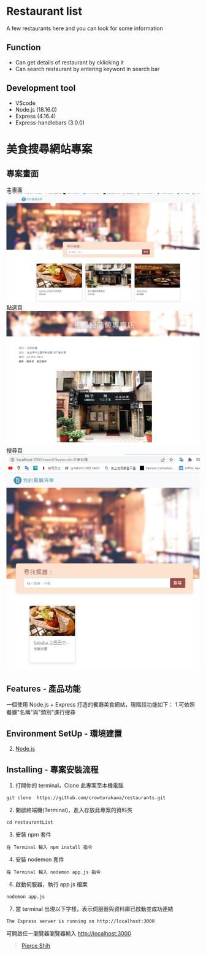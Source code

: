 Restaurant list
=
A few restaurants here and you can look for some information

Function 
--
* Can get details of restaurant by cklicking it
* Can search restaurant by entering keyword in search bar


Development tool
--
* VScode
* Node.js (18.16.0)
* Express (4.16.4)
* Express-handlebars (3.0.0)

# 美食搜尋網站專案

## 專案畫面
主畫面
![image](/%E8%8F%9C%E5%96%AE%E9%A6%96%E9%A0%81.png)
點選頁
![image](/%E9%BB%9E%E9%81%B8%E9%A0%81.png)
搜尋頁
![image](/%E6%90%9C%E5%B0%8B%E9%A0%81.png)

## Features - 產品功能

一個使用 Node.js + Express 打造的餐廳美食網站，現階段功能如下：
    1.可依照餐廳"名稱"與"類別"進行搜尋


## Environment SetUp - 環境建置

2. [Node.js](https://nodejs.org/en/)

## Installing - 專案安裝流程

1. 打開你的 terminal，Clone 此專案至本機電腦

```
git clone  https://github.com/crowtorakawa/restaurants.git
```

2. 開啟終端機(Terminal)，進入存放此專案的資料夾

```
cd restaurantList
```

3. 安裝 npm 套件

```
在 Terminal 輸入 npm install 指令
```

4. 安裝 nodemon 套件

```
在 Terminal 輸入 nodemon app.js 指令
```


6. 啟動伺服器，執行 app.js 檔案

```
nodemon app.js
```

7. 當 terminal 出現以下字樣，表示伺服器與資料庫已啟動並成功連結

```
The Express server is running on http://localhost:3000

```
可開啟任一瀏覽器瀏覽器輸入 [http://localhost:3000](http://localhost:3000)



> [Pierce Shih](https://github.com/crowtorakawa)
